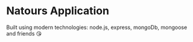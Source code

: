 # Natours Application

Built using modern technologies: node.js, express, mongoDb, mongoose and friends 😘
